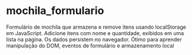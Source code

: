 # mochila_formulario
Formulário de mochila que armazena e remove itens usando localStorage em JavaScript. Adicione itens com nome e quantidade, exibidos em uma lista na página. Os dados persistem no navegador. Ótimo para aprender manipulação do DOM, eventos de formulário e armazenamento local
